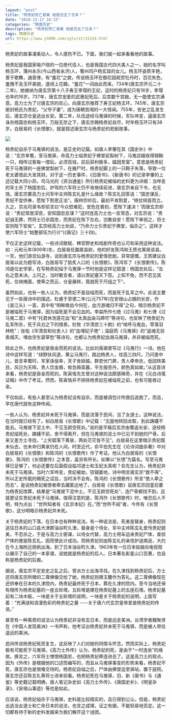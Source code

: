 ```yaml
---
layout: "post"
title: "杨贵妃死亡悬案 她是否去了日本？"
date: "2018-12-17 16:15"
categories: "隋唐历史"
description: "杨贵妃死亡悬案 她是否去了日本？"
tags: 隋唐历史
url: https://www.y5000.com/zgls/st/15224.html
---
```






杨贵妃的故事凄美动人，令人感伤不已。下面，我们就一起来看看他的故事。

杨贵妃是我国家喻户晓的一位绝代佳人，也是我国古代四大美人之一，她的名字叫杨玉环，蒲州永乐(今山西省永济)人，蜀州司户杨玄琰的女儿。杨玉环姿质丰艳，善于歌舞，通音律，有“羞花”之貌，传说杨玉环在御花园观赏牡丹时，百花失色，羞愧不及玉环美貌，遂闭上花瓣。“羞花”一词由此而来。734年(唐玄宗开元二十二年)，她被纳为唐玄宗第十八子寿王李瑁的王妃，这时的杨贵妃只有16岁，李瑁也年约16岁。737年，唐玄宗宠爱的武惠妃死后，后宫数千宫娥，无一能使玄宗满意。高力士为了讨唐玄宗的欢心，向唐玄宗推荐了寿王妃杨玉环。745年，唐玄宗册封杨氏为贵妃，“父夺子妻”，成为唐朝宫闱的一大怪闻。755年，安史之乱发生后，唐玄宗仓皇逃出长安。第二年，队伍途经马嵬驿的时候，军队哗变，逼唐玄宗诛杀杨国忠和杨玉环。万般无奈之下，唐玄宗赐杨贵妃自尽，时年杨玉环只有38岁。白居易的《长恨歌》，就是叙述唐玄宗与杨贵妃的悲剧故事。

![](https://img.y5000.com/uploads/allimg/170227/6-1F22G60436193.jpg)

杨贵妃自杀于马嵬驿的说法，是正史的记载。如唐人李肇在其《国史补》中说：“玄宗幸蜀，至马嵬驿，命高力士缢贵妃于佛堂前梨树下，马嵬店媪收得锦靿一只，相传过客每一借玩，必须百钱，前后获利极多，媪因至富”。意思是杨贵妃死于马嵬驿的一座佛堂梨树下，在搬尸时，杨贵妃脚上的一只鞋子失落，导致一位老太婆借此大发其财。对于这一历史事件，《旧唐书》、《新唐书》的记录李肇的上述记载大同小异。司马光的《资治通鉴》所引杨贵妃被缢的史料更为详细：当哗变的军士杀了杨国忠后，护驾的六军将士仍不肯继续前进，唐玄宗亲自下令，也无效。唐玄宗要高力士问军中主帅陈玄礼是什么缘故？陈玄礼回答说：“国忠谋反，贵妃不宜供奉，愿陛下割恩正法”。唐辫宗听后，最初不肯割爱，“倚仗倾首而立。久之，京兆司录韦却前言曰‘今众怒难犯，安危在晷刻，愿陛下速决！’而唐玄宗却说：“贵妃常居深宫，安知国忠反谋？”这时连高力士也一反常态，对玄宗说：“贵妃诚无罪，然将士已杀国忠，而贵妃在陛下左右，岂敢自安！愿陛下审视之，将士安则陛下安矣”。玄宗经高力士劝说，“乃命力士引贵妃于佛堂，缢杀之”。这样才使六军将士“始整部伍为行计”(《唐记》三十四)。

不仅正史这样记载，一些诗词歌赋、稗官野史和戏剧传奇也认可和采用这种说法。如：元和元年(806年)冬，白居易任盩厔县尉，他的好友陈鸿和王质也寓居该县。一天，他们游览仙游寺，谈到唐玄宗与杨贵妃的爱情悲剧，异常感慨，王质建议白居易以此为题写诗，白居易写了脍炙人口的《长恨歌》，陈鸿写了《长恨歌传》。陈鸿是位史学家，在写杨贵妃缢于马嵬驿一节时他是这样记叙道：杨国忠处后，“左右之意未决。上问之，当时敢言者，请以贵妃塞天下怨。上知不免，而不忍见其死，仅袂掩面，使牵之而云，仓皇展转，竟就死于尺组之下”。

虽然如此，也有一些人认为，杨贵妃不是自缢而死，而是死于乱军之中。此说主要见于一些唐诗中的描述。杜甫于至德二年(公元757年)在安禄山占据的长安，作《哀江头》一首，其中有“明眸皓齿今何在，血污游魂归不得”之句，暗示杨贵妃不是被缢死于马嵬驿，因为缢死是不会见血的。李益所作七绝《过马嵬》和七律《过马嵬二首》中有“托君休洗莲花血”和“太真血染马蹄尽”等诗句，也反映了杨贵妃为乱军所杀，死于兵刃之下的情景。杜牧《华清宫三十韵》的“喧呼马嵬血，零落羽林枪”；张佑《华清宫和社舍人》的“血埋妃子艳”；温庭筠《马嵬驿》的“返魂无验表烟灭，埋血空生碧草愁”等诗句，也都认为杨贵妃血溅马嵬驿，并非被缢而死。

除此之外，也杨贵妃是吞金而死的说法。比如刘禹锡曾写过《马嵬行》一诗。他在诗中这样写道：“绿野扶风道，黄尘马嵬行，路边杨贵人，坟高三四尺。乃问里中儿，皆言幸蜀时，军家诛佞幸，天子舍妖姬。群吏伏门屏，贵人牵帝衣，低回转美目，风日为天晖。贵人饮金屑，攸忽舜英暮，平生服杏丹，颜色真如故。”从这首诗来看，杨贵妃是吞金而死的。陈寅恪先生曾对这种说法颇感稀奇，并在《元白诗笺证稿》中作了考证。然而，陈寅恪并不排除杨贵妃在被缢死之前，也有可能吞过金。

不仅如此，有些人甚至认为杨贵妃没有自杀，而是被调包计所救后逃跑了。而且，早在唐代就有这种传闻。

一些人认为，杨贵妃并未死于马嵬驿，而是流落于民间，当了女道士。这种说法，在当时就已经有了。如白居易《长恨歌》中记载：“无旋地转回龙馭，到此踌躇不能去。马嵬坡下泥土中，不见玉颜空死处。”说的是平叛后玄宗由蜀返长安，途经杨贵妃缢死处，踌躇不前，舍不得离开，但在马嵬坡的泥土中已见不到她的尸骨。后来又差方士寻找，“上穷碧落下黄泉，两处茫茫皆不见”。白居易在这里暗示贵妃既未仙去，也未命归黄泉仍在人间。时至近代，俞平伯先生在《论诗词曲杂著》中对白居易的《长恨歌》和陈鸿的《长恨歌传》作了考证。他认为白居易的《长恨歌》、陈鸿的《长恨歌传》之本意，盖另有所长。如果以“长恨”为篇名，写至马嵬驿已足够了，何必还要在后面假设临邛道士和玉妃太真呢？俞先生认为，杨贵妃并未死于马嵬驿。当时六军哗变，贵妃被劫，钗钿委地，诗中明言唐玄宗“救不得”，所以正史所载的赐死之诏旨，当时决不会有。陈鸿的《长恨歌传》所言“使人牵之而去”，是说杨贵妃被使者牵去藏匿远地了。白居易《长恨歌》说唐玄宗回銮后要为杨贵妃改葬，结果是“马嵬坡下泥中土，不见玉颜空死处”，连尸骨都找不到，这就更证实贵妃未死于马嵬驿。值得注意的是，陈鸿作《长恨歌传》时，唯恐后人不明，特为点出：“世所知者有《玄宗本纪》在。”而“世所不闻”者，今传有《长恨歌》，这分明暗示杨贵妃并未死。

关于杨贵妃的下落，在日本也有种种说法。有一种说法是，死者是替身，杨贵妃则逃往日本的山口县大津郡油谷町久津。替身是个侍女，军中主帅陈玄礼爱怜贵妃貌美，不忍杀之，于是与高力士密谋，以侍女代替，高力士用车运来贵妃尸体，查验尸体的便是陈玄礼，因而使此计成功。而杨贵妃则由陈玄礼的亲信护送南逃，大约在今上海附近扬帆出海，到了日本油谷町久津。1963年有一位日本姑娘向电视观众展示了自己的一本家谱，说她就是杨贵妃的后人。日本著名影星山口百惠，也自称是杨贵妃的后裔。

据说，唐玄宗平定安史之乱之后，曾派方士出海寻找。在久津找到杨贵妃后，方士还将唐玄宗所赠的二尊佛像交给了她，杨贵妃则赠玉簪作为答礼。这二尊佛像现在还供奉在日本的久津院内，杨贵妃最终死于日本，葬在久津的院内。至今当地还保有相传为杨贵妃墓的一座五轮塔。五轮塔是建在杨贵妃墓上的五座石塔。杨贵妃墓前有二块木板，一块是关于五轮塔的说明，一块是关于杨贵妃的说明，上面写着：“充满谜和浪漫色彩的杨贵妃之墓
----关于唐六代玄宗皇帝爱妾杨贵妃的传说。”

甚至有一种离奇的说法认为杨贵妃并没有去日本，而是远走美洲。台湾学者魏聚贤在《中国人发现美洲》一书声称，他考证出杨贵妃并未死于马嵬驿，而是被人带往遥远的美洲。

民间传说杨贵妃死而复生，这反映了人们对她的同情与怀念。然而实际上，杨贵妃极有可能死于马嵬驿。《高力士外传》认为，杨贵妃的死，是由于“一时连坐”的缘故。换言之，六军将士憎恨杨国忠，也把杨贵妃牵连进去了。这是高力土的观点。因为《外传》是根据他的口述而编写的，而且从马嵬驿事变的形势来看，杨贵妃不死，唐玄宗也是很难交待的。杨贵妃自缢之后，尸体由佛堂运至驿站，置于庭院。唐玄宗还召陈玄礼等将士进来验看。杨贵妃死在马嵬驿，旧、新《唐书》与《通鉴》等史籍记载明确，唐人笔记杂史如《高力士外传》、《唐国史补》、《明皇杂录》、《安禄山事迹》等也是如此。

应该说，杨贵妃缢杀于马嵬驿，史料是比较翔实的，且已得到公认。但是，杨贵妃出逃当女道士和亡命日本的说法，也言之成理，证之有据，不能轻易地否定。这一切都有待于新的史料发掘来为我们解开这个谜团。
